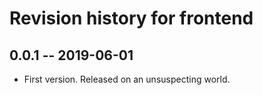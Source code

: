 # Revision history for frontend

## 0.0.1 -- 2019-06-01

* First version. Released on an unsuspecting world.
